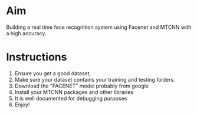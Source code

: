 # Aim
Building a real time face recognition system using Facenet and MTCNN with a high accuracy.


# Instructions
1. Ensure you get a good dataset, 
2. Make sure your dataset contains your training and testing folders.
3. Download the "FACENET" model probably from google
4. Install your MTCNN packages and other libraries
5. It is well documented for debugging purposes
5. Enjoy!
